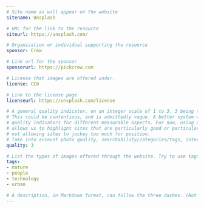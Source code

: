 ```yaml
---
# Site name as will appear on the website
sitename: Unsplash

# URL for the link to the resource
siteurl: https://unsplash.com/

# Organization or individual supporting the resource
sponsor: Crew

# Link url for the sponsor
sponsorurl: https://pickcrew.com

# License that images are offered under.
license: CC0

# Link to the license page
licenseurl: https://unsplash.com/license

# A general quality indicator, on an integer scale of 1 to 3, 3 being the highest.
# This could be contentious, and is admittedly vague. A better system would have 
# quality indicators for different measurable aspects. For now, using only 3 levels
# allows us to highlight sites that are particularly good or particularly bad, while
# not allowing sites to jockey too much for position.
# Take into account photo quality, searchability/categories/tags, interface.
quality: 3 

# List the types of images offered through the website. Try to use tags already used with other sites if relevant.
tags:
- nature
- people
- technology
- urban

# A description, in Markdown format, can follow the three dashes. (Not currently used.)
---
```


